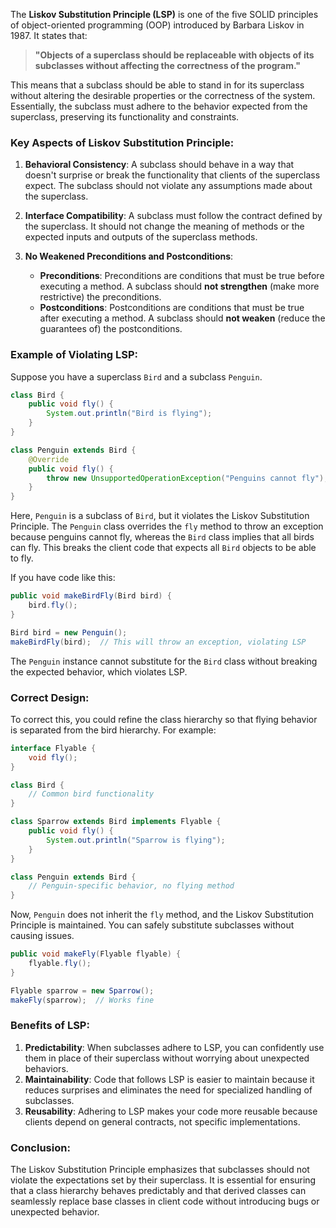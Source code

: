 The **Liskov Substitution Principle (LSP)** is one of the five SOLID principles of object-oriented programming (OOP) introduced by Barbara Liskov in 1987. It states that:

> **"Objects of a superclass should be replaceable with objects of its subclasses without affecting the correctness of the program."**

This means that a subclass should be able to stand in for its superclass without altering the desirable properties or the correctness of the system. Essentially, the subclass must adhere to the behavior expected from the superclass, preserving its functionality and constraints.

### Key Aspects of Liskov Substitution Principle:
1. **Behavioral Consistency**: A subclass should behave in a way that doesn't surprise or break the functionality that clients of the superclass expect. The subclass should not violate any assumptions made about the superclass.

2. **Interface Compatibility**: A subclass must follow the contract defined by the superclass. It should not change the meaning of methods or the expected inputs and outputs of the superclass methods.

3. **No Weakened Preconditions and Postconditions**:
    - **Preconditions**: Preconditions are conditions that must be true before executing a method. A subclass should **not strengthen** (make more restrictive) the preconditions.
    - **Postconditions**: Postconditions are conditions that must be true after executing a method. A subclass should **not weaken** (reduce the guarantees of) the postconditions.

### Example of Violating LSP:

Suppose you have a superclass `Bird` and a subclass `Penguin`.

```java
class Bird {
    public void fly() {
        System.out.println("Bird is flying");
    }
}

class Penguin extends Bird {
    @Override
    public void fly() {
        throw new UnsupportedOperationException("Penguins cannot fly");
    }
}
```

Here, `Penguin` is a subclass of `Bird`, but it violates the Liskov Substitution Principle. The `Penguin` class overrides the `fly` method to throw an exception because penguins cannot fly, whereas the `Bird` class implies that all birds can fly. This breaks the client code that expects all `Bird` objects to be able to fly.

If you have code like this:

```java
public void makeBirdFly(Bird bird) {
    bird.fly();
}

Bird bird = new Penguin();
makeBirdFly(bird);  // This will throw an exception, violating LSP
```

The `Penguin` instance cannot substitute for the `Bird` class without breaking the expected behavior, which violates LSP.

### Correct Design:

To correct this, you could refine the class hierarchy so that flying behavior is separated from the bird hierarchy. For example:

```java
interface Flyable {
    void fly();
}

class Bird {
    // Common bird functionality
}

class Sparrow extends Bird implements Flyable {
    public void fly() {
        System.out.println("Sparrow is flying");
    }
}

class Penguin extends Bird {
    // Penguin-specific behavior, no flying method
}
```

Now, `Penguin` does not inherit the `fly` method, and the Liskov Substitution Principle is maintained. You can safely substitute subclasses without causing issues.

```java
public void makeFly(Flyable flyable) {
    flyable.fly();
}

Flyable sparrow = new Sparrow();
makeFly(sparrow);  // Works fine
```

### Benefits of LSP:

1. **Predictability**: When subclasses adhere to LSP, you can confidently use them in place of their superclass without worrying about unexpected behaviors.
2. **Maintainability**: Code that follows LSP is easier to maintain because it reduces surprises and eliminates the need for specialized handling of subclasses.
3. **Reusability**: Adhering to LSP makes your code more reusable because clients depend on general contracts, not specific implementations.

### Conclusion:
The Liskov Substitution Principle emphasizes that subclasses should not violate the expectations set by their superclass. It is essential for ensuring that a class hierarchy behaves predictably and that derived classes can seamlessly replace base classes in client code without introducing bugs or unexpected behavior.